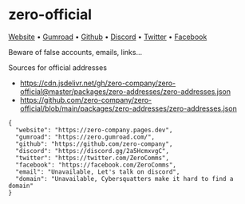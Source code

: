 # zero-official

[Website](https://zero-company.pages.dev) •
[Gumroad](https://zero.gumroad.com/) •
[Github](https://github.com/zero-company) •
[Discord](https://discord.gg/2a5HcmxvgC) •
[Twitter](https://twitter.com/ZeroComms) •
[Facebook](https://facebook.com/ZeroComms)

Beware of false accounts, emails, links...

Sources for official addresses

- https://cdn.jsdelivr.net/gh/zero-company/zero-official@master/packages/zero-addresses/zero-addresses.json
- https://github.com/zero-company/zero-official/blob/main/packages/zero-addresses/zero-addresses.json

```
{
  "website": "https://zero-company.pages.dev",
  "gumroad": "https://zero.gumroad.com/",
  "github": "https://github.com/zero-company",
  "discord": "https://discord.gg/2a5HcmxvgC",
  "twitter": "https://twitter.com/ZeroComms",
  "facebook": "https://facebook.com/ZeroComms",
  "email": "Unavailable, Let's talk on discord",
  "domain": "Unavailable, Cybersquatters make it hard to find a domain"
}
```
